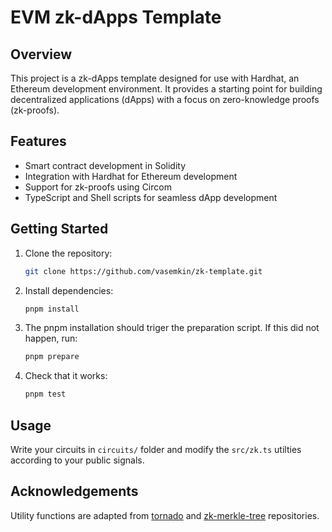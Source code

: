 # EVM zk-dApps Template

## Overview

This project is a zk-dApps template designed for use with Hardhat, an Ethereum development environment. It provides a starting point for building decentralized applications (dApps) with a focus on zero-knowledge proofs (zk-proofs).

## Features

- Smart contract development in Solidity
- Integration with Hardhat for Ethereum development
- Support for zk-proofs using Circom
- TypeScript and Shell scripts for seamless dApp development

## Getting Started

1. Clone the repository:
   ```bash
   git clone https://github.com/vasemkin/zk-template.git
   ```
2. Install dependencies:
   ```bash
   pnpm install
   ```
3. The pnpm installation should triger the preparation script. If this did not happen, run:
   ```bash
   pnpm prepare
   ```
4. Check that it works:
   ```bash
   pnpm test
   ```

## Usage

Write your circuits in `circuits/` folder and modify the `src/zk.ts` utilties according to your public signals.

## Acknowledgements

Utility functions are adapted from [tornado](https://github.com/tornadocash/tornado-core) and [zk-merkle-tree](https://github.com/TheBojda/zk-merkle-tree) repositories.
